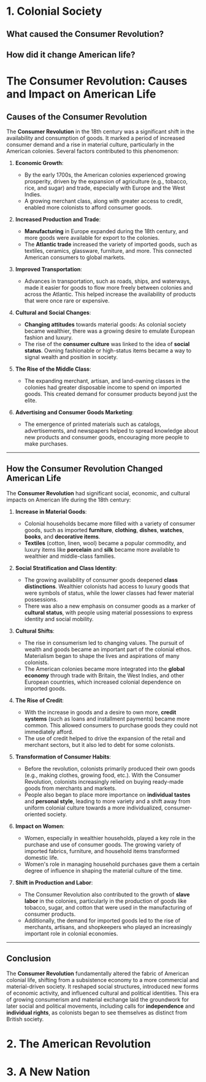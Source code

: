 # 1. Colonial Society

## What caused the Consumer Revolution?

## How did it change American life?

# The Consumer Revolution: Causes and Impact on American Life

## Causes of the Consumer Revolution

The **Consumer Revolution** in the 18th century was a significant shift in the availability and consumption of goods. It marked a period of increased consumer demand and a rise in material culture, particularly in the American colonies. Several factors contributed to this phenomenon:

1. **Economic Growth**:

   - By the early 1700s, the American colonies experienced growing prosperity, driven by the expansion of agriculture (e.g., tobacco, rice, and sugar) and trade, especially with Europe and the West Indies.
   - A growing merchant class, along with greater access to credit, enabled more colonists to afford consumer goods.

2. **Increased Production and Trade**:

   - **Manufacturing** in Europe expanded during the 18th century, and more goods were available for export to the colonies.
   - The **Atlantic trade** increased the variety of imported goods, such as textiles, ceramics, glassware, furniture, and more. This connected American consumers to global markets.

3. **Improved Transportation**:

   - Advances in transportation, such as roads, ships, and waterways, made it easier for goods to flow more freely between colonies and across the Atlantic. This helped increase the availability of products that were once rare or expensive.

4. **Cultural and Social Changes**:

   - **Changing attitudes** towards material goods: As colonial society became wealthier, there was a growing desire to emulate European fashion and luxury.
   - The rise of the **consumer culture** was linked to the idea of **social status**. Owning fashionable or high-status items became a way to signal wealth and position in society.

5. **The Rise of the Middle Class**:

   - The expanding merchant, artisan, and land-owning classes in the colonies had greater disposable income to spend on imported goods. This created demand for consumer products beyond just the elite.

6. **Advertising and Consumer Goods Marketing**:
   - The emergence of printed materials such as catalogs, advertisements, and newspapers helped to spread knowledge about new products and consumer goods, encouraging more people to make purchases.

---

## How the Consumer Revolution Changed American Life

The **Consumer Revolution** had significant social, economic, and cultural impacts on American life during the 18th century:

1. **Increase in Material Goods**:

   - Colonial households became more filled with a variety of consumer goods, such as imported **furniture**, **clothing**, **dishes**, **watches**, **books**, and **decorative items**.
   - **Textiles** (cotton, linen, wool) became a popular commodity, and luxury items like **porcelain** and **silk** became more available to wealthier and middle-class families.

2. **Social Stratification and Class Identity**:

   - The growing availability of consumer goods deepened **class distinctions**. Wealthier colonists had access to luxury goods that were symbols of status, while the lower classes had fewer material possessions.
   - There was also a new emphasis on consumer goods as a marker of **cultural status**, with people using material possessions to express identity and social mobility.

3. **Cultural Shifts**:
   - The rise in consumerism led to changing values. The pursuit of wealth and goods became an important part of the colonial ethos. Materialism began to shape the lives and aspirations of many colonists.
   - The American colonies became more integrated into the **global economy** through trade with Britain, the West Indies, and other European countries, which increased colonial dependence on imported goods.
4. **The Rise of Credit**:

   - With the increase in goods and a desire to own more, **credit systems** (such as loans and installment payments) became more common. This allowed consumers to purchase goods they could not immediately afford.
   - The use of credit helped to drive the expansion of the retail and merchant sectors, but it also led to debt for some colonists.

5. **Transformation of Consumer Habits**:

   - Before the revolution, colonists primarily produced their own goods (e.g., making clothes, growing food, etc.). With the Consumer Revolution, colonists increasingly relied on buying ready-made goods from merchants and markets.
   - People also began to place more importance on **individual tastes** and **personal style**, leading to more variety and a shift away from uniform colonial culture towards a more individualized, consumer-oriented society.

6. **Impact on Women**:

   - Women, especially in wealthier households, played a key role in the purchase and use of consumer goods. The growing variety of imported fabrics, furniture, and household items transformed domestic life.
   - Women's role in managing household purchases gave them a certain degree of influence in shaping the material culture of the time.

7. **Shift in Production and Labor**:
   - The Consumer Revolution also contributed to the growth of **slave labor** in the colonies, particularly in the production of goods like tobacco, sugar, and cotton that were used in the manufacturing of consumer products.
   - Additionally, the demand for imported goods led to the rise of merchants, artisans, and shopkeepers who played an increasingly important role in colonial economies.

---

## Conclusion

The **Consumer Revolution** fundamentally altered the fabric of American colonial life, shifting from a subsistence economy to a more commercial and material-driven society. It reshaped social structures, introduced new forms of economic activity, and influenced cultural and political identities. This era of growing consumerism and material exchange laid the groundwork for later social and political movements, including calls for **independence** and **individual rights**, as colonists began to see themselves as distinct from British society.

# 2. The American Revolution

# 3. A New Nation

